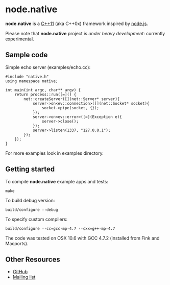 # node.native 

<b>node.native</b> is a [C++11](http://en.wikipedia.org/wiki/C%2B%2B11) (aka C++0x) framework inspired by [node.js](https://github.com/joyent/node). 

Please note that <b>node.native</b> project is <em>under heavy development</em>: currently experimental.

## Sample code

Simple echo server (examples/echo.cc):

    #include "native.h"
    using namespace native;
    
    int main(int argc, char** argv) {
        return process::run([=]() {
            net::createServer([](net::Server* server){
                server->on<ev::connection>([](net::Socket* socket){
                    socket->pipe(socket, {});
                });
                server->on<ev::error>([=](Exception e){
                    server->close();
                });
                server->listen(1337, "127.0.0.1");
            });
        });
    }

For more examples look in examples directory.

## Getting started

To compile <b>node.native</b> example apps and tests: 

    make

To build debug version:

    build/configure --debug

To specify custom compilers:

    build/configure --cc=gcc-mp-4.7 --cxx=g++-mp-4.7 

The code was tested on OSX 10.6 with GCC 4.7.2 (installed from Fink and Macports).

## Other Resources

- [GitHub](http://github.com/kyleamartin/node.native)
- [Mailing list](http://groups.google.com/group/nodenative)